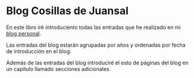 # Blog Cosillas de Juansal

En este libro iré introduciento todas las entradas que he realizado en mi [blog personal](http://blog.juansal.com).

Las entradas del blog estarán agrupadas por años y ordenadas por fecha de introducción en el blog.

Además de las entradas del blog introduciré el esto de páginas del blog en un capítulo llamado secciones adicionales.